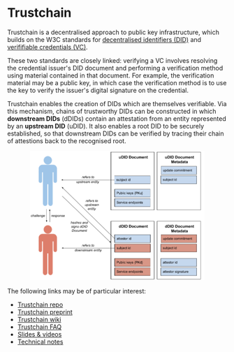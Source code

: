 # Trustchain

Trustchain is a decentralised approach to public key infrastructure, which builds on the W3C standards for [decentralised identifiers (DID)](https://www.w3.org/TR/did-core/) and [verififiable credentials (VC)](https://www.w3.org/TR/did-core/).

These two standards are closely linked: verifying a VC involves resolving the credential issuer's DID document and performing a verification method using material contained in that document. For example, the verification material may be a public key, in which case the verification method is to use the key to verify the issuer's digital signature on the credential.

Trustchain enables the creation of DIDs which are themselves verifiable. Via this mechanism, chains of trustworthy DIDs can be constructed in which **downstream DIDs** (dDIDs) contain an attestation from an entity represented by an **upstream DID** (uDID). It also enables a root DID to be securely established, so that downstream DIDs can be verified by tracing their chain of attestions back to the recognised root.

<center><img src="figs/dDID_schematic.png" width="400px" /></center>

The following links may be of particular interest:
- [Trustchain repo](https://github.com/alan-turing-institute/trustchain)
- [Trustchain preprint](https://arxiv.org/abs/2305.08533)
- [Trustchain wiki](https://github.com/alan-turing-institute/trustchain/wiki)
- [Trustchain FAQ](https://github.com/alan-turing-institute/trustchain/wiki/Trustchain-FAQ)
- [Slides & videos](https://github.com/alan-turing-institute/trustchain/wiki#presentations)
- [Technical notes](https://github.com/alan-turing-institute/trustchain/wiki/Trustchain-Technical-Notes)
